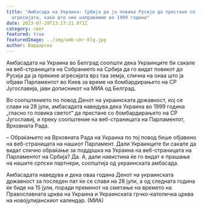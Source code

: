 ```yaml
---
title: "Амбасада на Украина: Србија да ја повика Русија да престане со
  агресијата, како што ние направивме во 1999 година"
date: 2023-07-29T13:17:11.071Z
category: свет
featured: true
featuredImage: ../img/amb-ukr-blg.jpg
author: Вардарски
---
```

<!--StartFragment-->

Амбасадата на Украина во Белград соопшти дека Украинците би сакале на веб-страницата на Собранието на Србија да го видат повикот до Русија да ја прекине агресијата врз таа земја, слична на онаа што ја објави Парламентот во Киев за време на бомбардирањето на СР Југославија, јави дописникот на МИА од Белград.

Во соопштението по повод Денот на украинската државност, кој се слави на 28 јули, амбасадата наведува дека Украина во 1999 година „гласно го повика светот“ да престане со бомбардирањето на СР Југославиј, и преку соопштение на веб-страницата на Парламентот, Врховната Рада.

– Обраќањето на Врховната Рада на Украина по тој повод беше објавено на веб-страницата на нашиот Парламент. Дали Украинците би сакале да видат слично обраќање за поддршка на Украина на веб-страницата на Парламентот на Србија? Да. А, дали навистина ќе го видат е прашање на нашите српски партнери, соопштија од украинската амбасада.

Амбасадата наведува и дека оваа година Денот на украинската државност за последен пат ќе се слави на 28 јули, а од следната година ќе биде на 15 јули, поради преминот на сметање на времето на Православната црква на Украина и Украинската грчко-католичка црква на новојулијанскиот календар. (МИА)

<!--EndFragment-->